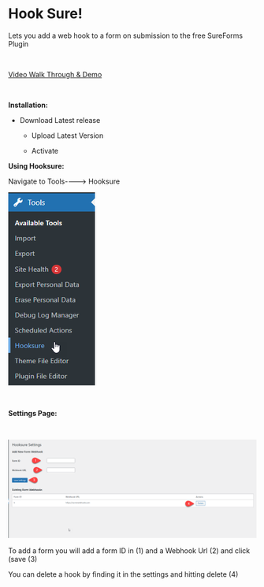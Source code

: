 Hook Sure!
==========

Lets you add a web hook to a form on submission to the free SureForms Plugin

 

[Video Walk Through & Demo](https://youtu.be/me1rtzqg-Is)

 

**Installation:**

-   Download Latest release

    -   Upload Latest Version

    -   Activate

**Using Hooksure:**

Navigate to Tools----\> Hooksure

![](https://github.com/stingray82/repo-images/raw/main/Hooksure/Menu.png)

 

**Settings Page:**

 

![](https://github.com/stingray82/repo-images/raw/main/Hooksure/Hooksure-Settings.png)

To add a form you will add a form ID in (1) and a Webhook Url (2) and click
(save (3)

You can delete a hook by finding it in the settings and hitting delete (4)
